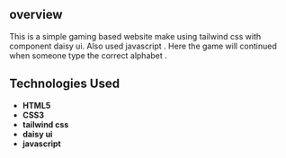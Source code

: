 ## overview

This is a simple gaming based website make using tailwind css with component daisy ui. Also used javascript . Here the game will continued when someone type the correct alphabet . 

## Technologies Used

- **HTML5**
- **CSS3**
- **tailwind css**
- **daisy ui**
- **javascript**
  
